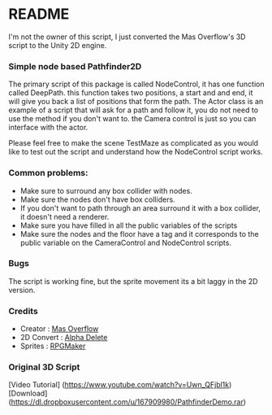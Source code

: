 # README #

I'm not the owner of this script, I just converted the Mas Overflow's 3D script to the Unity 2D engine.

### Simple node based Pathfinder2D ###

The primary script of this package is called NodeControl, it has one function called DeepPath. this function takes two positions, a start and and end, it will give you back a list of positions that form the path.
The Actor class is an example of a script that will ask for a path and follow it, you do not need to use the method if you don't want to. the Camera control is just so you can interface with the actor.

Please feel free to make the scene TestMaze as complicated as you would like to test out the script and understand how the NodeControl script works.

### Common problems: ###

* Make sure to surround any box collider with nodes.
* Make sure the nodes don't have box colliders.
* If you don't want to path through an area surround it with a box collider, it doesn't need a renderer.
* Make sure you have filled in all the public variables of the scripts
* Make sure the nodes and the floor have a tag and it corresponds to the public variable on the CameraControl and NodeControl scripts.

### Bugs ###

The script is working fine, but the sprite movement its a bit laggy in the 2D version.

### Credits ###

* Creator : [Mas Overflow](https://plus.google.com/117251102541735862739/posts)
* 2D Convert : [Alpha Delete](http://alphadelete.tumblr.com)
* Sprites : [RPGMaker](http://www.rpgmakerweb.com/download/additional/other-materials)

### Original 3D Script ###

[Video Tutorial] (https://www.youtube.com/watch?v=Uwn_QFjbl1k)
[Download] (https://dl.dropboxusercontent.com/u/167909980/PathfinderDemo.rar)







